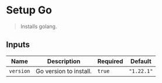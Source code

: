 
# Setup Go

> Installs golang.


## Inputs

| Name | Description | Required | Default |
| --- | --- | --- | --- |
| `version` | Go version to install. | `true` | `"1.22.1"` |


